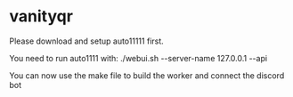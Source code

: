 # vanityqr

Please download and setup auto11111 first.

You need to run auto1111 with:
./webui.sh --server-name 127.0.0.1 --api

You can now use the make file to build the worker and connect the discord bot
